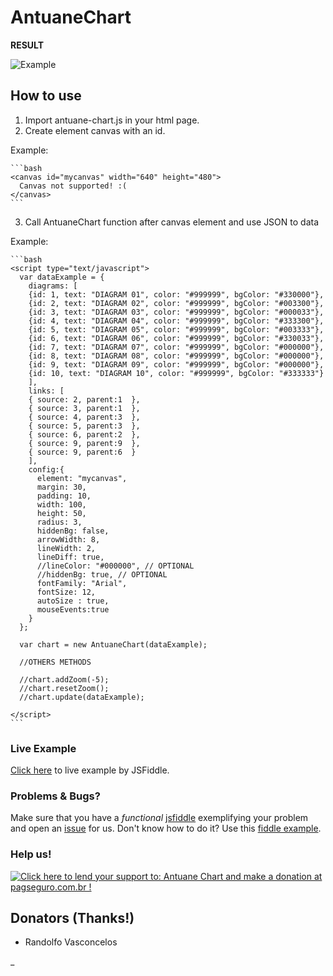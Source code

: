 # AntuaneChart

  **RESULT**

  ![Example](https://github.com/antuane/chart/raw/master/example.png)

## How to use

  1. Import antuane-chart.js in your html page.
  2. Create element canvas with an id.

  Example:

    ```bash
    <canvas id="mycanvas" width="640" height="480">
      Canvas not supported! :(
    </canvas>
    ```

  3. Call AntuaneChart function after canvas element and use JSON to data

  Example:

    ```bash
    <script type="text/javascript">
      var dataExample = {
        diagrams: [
        {id: 1, text: "DIAGRAM 01", color: "#999999", bgColor: "#330000"},
        {id: 2, text: "DIAGRAM 02", color: "#999999", bgColor: "#003300"},
        {id: 3, text: "DIAGRAM 03", color: "#999999", bgColor: "#000033"},
        {id: 4, text: "DIAGRAM 04", color: "#999999", bgColor: "#333300"},
        {id: 5, text: "DIAGRAM 05", color: "#999999", bgColor: "#003333"},
        {id: 6, text: "DIAGRAM 06", color: "#999999", bgColor: "#330033"},
        {id: 7, text: "DIAGRAM 07", color: "#999999", bgColor: "#000000"},
        {id: 8, text: "DIAGRAM 08", color: "#999999", bgColor: "#000000"},
        {id: 9, text: "DIAGRAM 09", color: "#999999", bgColor: "#000000"},
        {id: 10, text: "DIAGRAM 10", color: "#999999", bgColor: "#333333"}
        ],
        links: [
        { source: 2, parent:1  },
        { source: 3, parent:1  },
        { source: 4, parent:3  },
        { source: 5, parent:3  },
        { source: 6, parent:2  },
        { source: 9, parent:9  },
        { source: 9, parent:6  }
        ],
        config:{
          element: "mycanvas",
          margin: 30,
          padding: 10,
          width: 100,
          height: 50,
          radius: 3,
          hiddenBg: false,
          arrowWidth: 8,
          lineWidth: 2,
          lineDiff: true,
          //lineColor: "#000000", // OPTIONAL
          //hiddenBg: true, // OPTIONAL
          fontFamily: "Arial",
          fontSize: 12,
          autoSize : true,
          mouseEvents:true
        }
      };

      var chart = new AntuaneChart(dataExample);

      //OTHERS METHODS 

      //chart.addZoom(-5);
      //chart.resetZoom();
      //chart.update(dataExample);

    </script>
    ```

### Live Example

[Click here](http://jsfiddle.net/antuane/7qp15m3v) to live example by JSFiddle.


### Problems & Bugs?

 Make sure that you have a *functional* [jsfiddle](http://jsfiddle.net/) exemplifying your problem and open an [issue](https://github.com/antuane/antuane-chart/issues) for us. Don't know how to do it? Use this [fiddle example](http://jsfiddle.net/antuane/7qp15m3v).


### Help us!

[![Click here to lend your support to: Antuane Chart and make a donation at pagseguro.com.br !](https://p.simg.uol.com.br/out/pagseguro/i/botoes/doacoes/209x48-doar-assina.gif)](https://pagseguro.uol.com.br/checkout/v2/donation.html?currency=BRL&receiverEmail=contato@antuane.com.br)

## Donators (Thanks!)
* Randolfo Vasconcelos





_
